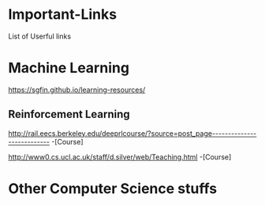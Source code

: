 # Important-Links
List of Userful links


# Machine Learning
https://sgfin.github.io/learning-resources/

## Reinforcement Learning
http://rail.eecs.berkeley.edu/deeprlcourse/?source=post_page---------------------------  -[Course]

http://www0.cs.ucl.ac.uk/staff/d.silver/web/Teaching.html    -[Course]

# Other Computer Science stuffs

